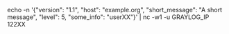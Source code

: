 echo -n '{"version": "1.1", "host": "example.org", "short_message": "A short message", "level": 5, "some_info": "userXX"}' | nc -w1 -u GRAYLOG_IP 122XX
